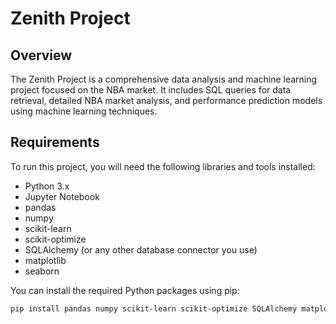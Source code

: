 # Zenith Project

## Overview

The Zenith Project is a comprehensive data analysis and machine learning project focused on the NBA market. It includes SQL queries for data retrieval, detailed NBA market analysis, and performance prediction models using machine learning techniques.


## Requirements

To run this project, you will need the following libraries and tools installed:

- Python 3.x
- Jupyter Notebook
- pandas
- numpy
- scikit-learn
- scikit-optimize
- SQLAlchemy (or any other database connector you use)
- matplotlib
- seaborn

You can install the required Python packages using pip:

```sh
pip install pandas numpy scikit-learn scikit-optimize SQLAlchemy matplotlib seaborn
